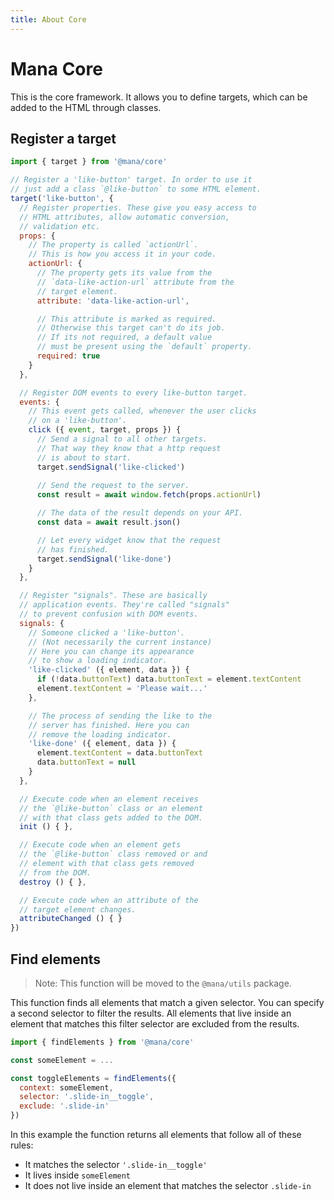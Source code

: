 ```yaml
---
title: About Core
---
```


# Mana Core

This is the core framework. It allows you to define targets, which can be added to the HTML through classes.

## Register a target

~~~ js
import { target } from '@mana/core'

// Register a 'like-button' target. In order to use it
// just add a class `@like-button` to some HTML element.
target('like-button', {
  // Register properties. These give you easy access to
  // HTML attributes, allow automatic conversion,
  // validation etc.
  props: {
    // The property is called `actionUrl`.
    // This is how you access it in your code.
    actionUrl: {
      // The property gets its value from the
      // `data-like-action-url` attribute from the
      // target element.
      attribute: 'data-like-action-url',

      // This attribute is marked as required.
      // Otherwise this target can't do its job.
      // If its not required, a default value
      // must be present using the `default` property.
      required: true
    }
  },

  // Register DOM events to every like-button target.
  events: {
    // This event gets called, whenever the user clicks
    // on a 'like-button'.
    click ({ event, target, props }) {
      // Send a signal to all other targets.
      // That way they know that a http request
      // is about to start.
      target.sendSignal('like-clicked')
      
      // Send the request to the server.
      const result = await window.fetch(props.actionUrl)

      // The data of the result depends on your API.
      const data = await result.json()

      // Let every widget know that the request
      // has finished.
      target.sendSignal('like-done')
    }
  },

  // Register "signals". These are basically
  // application events. They're called "signals"
  // to prevent confusion with DOM events.
  signals: {
    // Someone clicked a 'like-button'.
    // (Not necessarily the current instance)
    // Here you can change its appearance
    // to show a loading indicator.
    'like-clicked' ({ element, data }) {
      if (!data.buttonText) data.buttonText = element.textContent
      element.textContent = 'Please wait...'
    },

    // The process of sending the like to the
    // server has finished. Here you can
    // remove the loading indicator.
    'like-done' ({ element, data }) {
      element.textContent = data.buttonText
      data.buttonText = null
    }
  },

  // Execute code when an element receives
  // the `@like-button` class or an element
  // with that class gets added to the DOM.
  init () { },

  // Execute code when an element gets
  // the `@like-button` class removed or and
  // element with that class gets removed
  // from the DOM.
  destroy () { },

  // Execute code when an attribute of the
  // target element changes.
  attributeChanged () { }
})
~~~

## Find elements

> Note: This function will be moved to the `@mana/utils` package.

This function finds all elements that match a given selector. You can specify a second selector to filter the results. All elements that live inside an element that matches this filter selector are excluded from the results.

~~~ js
import { findElements } from '@mana/core'

const someElement = ...

const toggleElements = findElements({
  context: someElement,
  selector: '.slide-in__toggle',
  exclude: '.slide-in'
})
~~~

In this example the function returns all elements that follow all of these rules:

- It matches the selector `'.slide-in__toggle'`
- It lives inside `someElement`
- It does not live inside an element that matches the selector `.slide-in`

